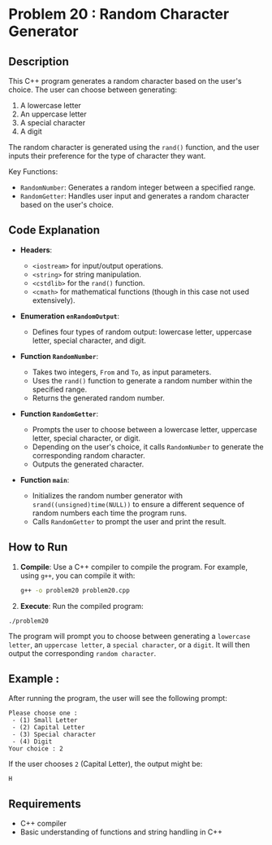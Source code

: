 # Problem 20 : Random Character Generator

## Description
This C++ program generates a random character based on the user's choice. The user can choose between generating:
1. A lowercase letter
2. An uppercase letter
3. A special character
4. A digit

The random character is generated using the `rand()` function, and the user inputs their preference for the type of character they want.

Key Functions:
- `RandomNumber`: Generates a random integer between a specified range.
- `RandomGetter`: Handles user input and generates a random character based on the user's choice.

## Code Explanation

- **Headers**: 
  - `<iostream>` for input/output operations.
  - `<string>` for string manipulation.
  - `<cstdlib>` for the `rand()` function.
  - `<cmath>` for mathematical functions (though in this case not used extensively).

- **Enumeration `enRandomOutput`**:
  - Defines four types of random output: lowercase letter, uppercase letter, special character, and digit.

- **Function `RandomNumber`**:
  - Takes two integers, `From` and `To`, as input parameters.
  - Uses the `rand()` function to generate a random number within the specified range.
  - Returns the generated random number.

- **Function `RandomGetter`**:
  - Prompts the user to choose between a lowercase letter, uppercase letter, special character, or digit.
  - Depending on the user's choice, it calls `RandomNumber` to generate the corresponding random character.
  - Outputs the generated character.

- **Function `main`**:
  - Initializes the random number generator with `srand((unsigned)time(NULL))` to ensure a different sequence of random numbers each time the program runs.
  - Calls `RandomGetter` to prompt the user and print the result.

## How to Run

1. **Compile**: Use a C++ compiler to compile the program. For example, using `g++`, you can compile it with:
   ```bash
   g++ -o problem20 problem20.cpp
   ```

 2. **Execute**: Run the compiled program:
 ```
./problem20
 ```
The program will prompt you to choose between generating a `lowercase letter`, an `uppercase letter`, a `special character`, or a `digit`. It will then output the corresponding `random character`.

## Example :
After running the program, the user will see the following prompt:

```
Please choose one : 
 - (1) Small Letter 
 - (2) Capital Letter 
 - (3) Special character 
 - (4) Digit 
Your choice : 2
```
If the user chooses `2` (Capital Letter), the output might be:
```
H
```
## Requirements
- C++ compiler
- Basic understanding of functions and string handling in C++
